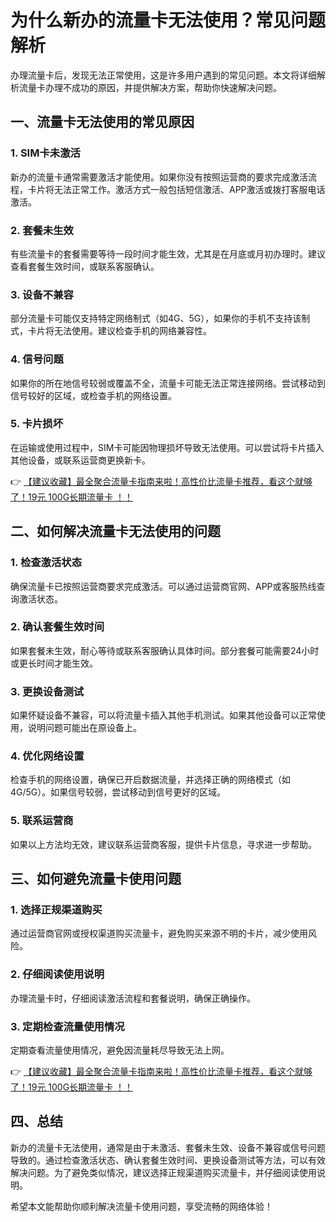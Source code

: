 # 为什么新办的流量卡无法使用？常见问题解析

办理流量卡后，发现无法正常使用，这是许多用户遇到的常见问题。本文将详细解析流量卡办理不成功的原因，并提供解决方案，帮助你快速解决问题。

## 一、流量卡无法使用的常见原因

### 1. **SIM卡未激活**
新办的流量卡通常需要激活才能使用。如果你没有按照运营商的要求完成激活流程，卡片将无法正常工作。激活方式一般包括短信激活、APP激活或拨打客服电话激活。

### 2. **套餐未生效**
有些流量卡的套餐需要等待一段时间才能生效，尤其是在月底或月初办理时。建议查看套餐生效时间，或联系客服确认。

### 3. **设备不兼容**
部分流量卡可能仅支持特定网络制式（如4G、5G），如果你的手机不支持该制式，卡片将无法使用。建议检查手机的网络兼容性。

### 4. **信号问题**
如果你的所在地信号较弱或覆盖不全，流量卡可能无法正常连接网络。尝试移动到信号较好的区域，或检查手机的网络设置。

### 5. **卡片损坏**
在运输或使用过程中，SIM卡可能因物理损坏导致无法使用。可以尝试将卡片插入其他设备，或联系运营商更换新卡。

👉 [【建议收藏】最全聚合流量卡指南来啦！高性价比流量卡推荐，看这个就够了！19元 100G长期流量卡 ！！](https://bit.ly/Liuliangka)

## 二、如何解决流量卡无法使用的问题

### 1. **检查激活状态**
确保流量卡已按照运营商要求完成激活。可以通过运营商官网、APP或客服热线查询激活状态。

### 2. **确认套餐生效时间**
如果套餐未生效，耐心等待或联系客服确认具体时间。部分套餐可能需要24小时或更长时间才能生效。

### 3. **更换设备测试**
如果怀疑设备不兼容，可以将流量卡插入其他手机测试。如果其他设备可以正常使用，说明问题可能出在原设备上。

### 4. **优化网络设置**
检查手机的网络设置，确保已开启数据流量，并选择正确的网络模式（如4G/5G）。如果信号较弱，尝试移动到信号更好的区域。

### 5. **联系运营商**
如果以上方法均无效，建议联系运营商客服，提供卡片信息，寻求进一步帮助。

## 三、如何避免流量卡使用问题

### 1. **选择正规渠道购买**
通过运营商官网或授权渠道购买流量卡，避免购买来源不明的卡片，减少使用风险。

### 2. **仔细阅读使用说明**
办理流量卡时，仔细阅读激活流程和套餐说明，确保正确操作。

### 3. **定期检查流量使用情况**
定期查看流量使用情况，避免因流量耗尽导致无法上网。

👉 [【建议收藏】最全聚合流量卡指南来啦！高性价比流量卡推荐，看这个就够了！19元 100G长期流量卡 ！！](https://bit.ly/Liuliangka)

## 四、总结

新办的流量卡无法使用，通常是由于未激活、套餐未生效、设备不兼容或信号问题导致的。通过检查激活状态、确认套餐生效时间、更换设备测试等方法，可以有效解决问题。为了避免类似情况，建议选择正规渠道购买流量卡，并仔细阅读使用说明。

希望本文能帮助你顺利解决流量卡使用问题，享受流畅的网络体验！